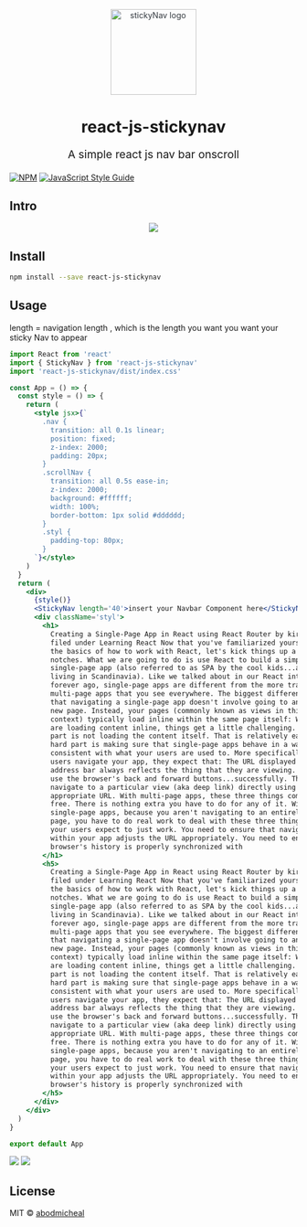 <p align="center" style="color: #343a40">
  <img src="https://raw.githubusercontent.com/abodmicheal" alt="stickyNav logo" height="150" width="150">
  <h1 align="center">react-js-stickynav</h1>
</p>
<p align="center" style="font-size: 1.2rem;">A simple react js nav bar onscroll</p>

[![NPM](https://img.shields.io/npm/v/react-js-stickynav.svg)](https://www.npmjs.com/package/react-js-stickynav) [![JavaScript Style Guide](https://img.shields.io/badge/code_style-standard-brightgreen.svg)](https://standardjs.com)

## Intro

<p align="center">
  <img src="https://media.giphy.com/media/zX9bxvB59xUnuudEMm/giphy.gif">
</p>

## Install

```bash
npm install --save react-js-stickynav
```

## Usage

length = navigation length , which is the length you want you want your sticky Nav to appear

```jsx
import React from 'react'
import { StickyNav } from 'react-js-stickynav'
import 'react-js-stickynav/dist/index.css'

const App = () => {
  const style = () => {
    return (
      <style jsx>{`
        .nav {
          transition: all 0.1s linear;
          position: fixed;
          z-index: 2000;
          padding: 20px;
        }
        .scrollNav {
          transition: all 0.5s ease-in;
          z-index: 2000;
          background: #ffffff;
          width: 100%;
          border-bottom: 1px solid #dddddd;
        }
        .styl {
          padding-top: 80px;
        }
      `}</style>
    )
  }
  return (
    <div>
      {style()}
      <StickyNav length='40'>insert your Navbar Component here</StickyNav>
      <div className='styl'>
        <h1>
          Creating a Single-Page App in React using React Router by kirupa |
          filed under Learning React Now that you've familiarized yourself with
          the basics of how to work with React, let's kick things up a few
          notches. What we are going to do is use React to build a simple
          single-page app (also referred to as SPA by the cool kids...and people
          living in Scandinavia). Like we talked about in our React introduction
          forever ago, single-page apps are different from the more traditional
          multi-page apps that you see everywhere. The biggest difference is
          that navigating a single-page app doesn't involve going to an entirely
          new page. Instead, your pages (commonly known as views in this
          context) typically load inline within the same page itself: When you
          are loading content inline, things get a little challenging. The hard
          part is not loading the content itself. That is relatively easy. The
          hard part is making sure that single-page apps behave in a way that is
          consistent with what your users are used to. More specifically, when
          users navigate your app, they expect that: The URL displayed in the
          address bar always reflects the thing that they are viewing. They can
          use the browser's back and forward buttons...successfully. They can
          navigate to a particular view (aka deep link) directly using the
          appropriate URL. With multi-page apps, these three things come for
          free. There is nothing extra you have to do for any of it. With
          single-page apps, because you aren't navigating to an entirely new
          page, you have to do real work to deal with these three things that
          your users expect to just work. You need to ensure that navigating
          within your app adjusts the URL appropriately. You need to ensure your
          browser's history is properly synchronized with
        </h1>
        <h5>
          Creating a Single-Page App in React using React Router by kirupa |
          filed under Learning React Now that you've familiarized yourself with
          the basics of how to work with React, let's kick things up a few
          notches. What we are going to do is use React to build a simple
          single-page app (also referred to as SPA by the cool kids...and people
          living in Scandinavia). Like we talked about in our React introduction
          forever ago, single-page apps are different from the more traditional
          multi-page apps that you see everywhere. The biggest difference is
          that navigating a single-page app doesn't involve going to an entirely
          new page. Instead, your pages (commonly known as views in this
          context) typically load inline within the same page itself: When you
          are loading content inline, things get a little challenging. The hard
          part is not loading the content itself. That is relatively easy. The
          hard part is making sure that single-page apps behave in a way that is
          consistent with what your users are used to. More specifically, when
          users navigate your app, they expect that: The URL displayed in the
          address bar always reflects the thing that they are viewing. They can
          use the browser's back and forward buttons...successfully. They can
          navigate to a particular view (aka deep link) directly using the
          appropriate URL. With multi-page apps, these three things come for
          free. There is nothing extra you have to do for any of it. With
          single-page apps, because you aren't navigating to an entirely new
          page, you have to do real work to deal with these three things that
          your users expect to just work. You need to ensure that navigating
          within your app adjusts the URL appropriately. You need to ensure your
          browser's history is properly synchronized with
        </h5>
      </div>
    </div>
  )
}

export default App
```

  <img src="https://raw.githubusercontent.com/abodmicheal/react-js-stickynav/main/Capture.PNG">
  <img src="https://raw.githubusercontent.com/abodmicheal/react-js-stickynav/main/Capture2.PNG">

## License

MIT © [abodmicheal](https://github.com/abodmicheal/react-js-stickynav)
